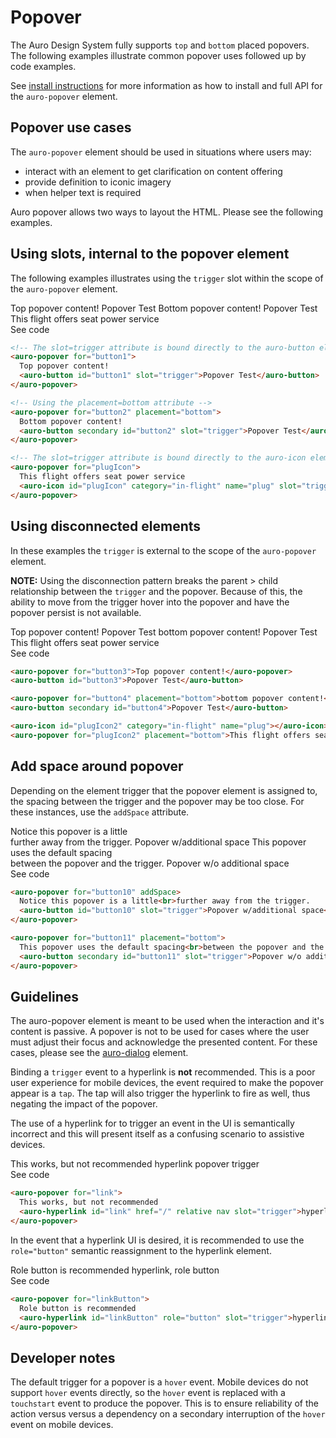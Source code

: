 # Popover

The Auro Design System fully supports `top` and `bottom` placed popovers. The following examples illustrate common popover uses followed up by code examples.

See [install instructions](https://auro.alaskaair.com/components/auro/popover/install) for more information as how to install and full API for the `auro-popover` element.

## Popover use cases

The `auro-popover` element should be used in situations where users may:

* interact with an element to get clarification on content offering
* provide definition to iconic imagery
* when helper text is required

Auro popover allows two ways to layout the HTML. Please see the following examples.

## Using slots, internal to the popover element

The following examples illustrates using the `trigger` slot within the scope of the `auro-popover` element.

<div class="exampleWrapper">
  <auro-popover for="button1">
    Top popover content!
    <auro-button id="button1" slot="trigger">Popover Test</auro-button>
  </auro-popover>

  <auro-popover for="button2" placement="bottom">
    Bottom popover content!
    <auro-button secondary id="button2" slot="trigger">Popover Test</auro-button>
  </auro-popover>
  &nbsp;
  <auro-popover for="plugIcon">
    This flight offers seat power service
    <auro-icon id="plugIcon" category="in-flight" name="plug" slot="trigger"></auro-icon>
  </auro-popover>
</div>

<auro-accordion lowProfile justifyRight>
  <span slot="trigger">See code</span>

```html
<!-- The slot=trigger attribute is bound directly to the auro-button element  -->
<auro-popover for="button1">
  Top popover content!
  <auro-button id="button1" slot="trigger">Popover Test</auro-button>
</auro-popover>

<!-- Using the placement=bottom attribute -->
<auro-popover for="button2" placement="bottom">
  Bottom popover content!
  <auro-button secondary id="button2" slot="trigger">Popover Test</auro-button>
</auro-popover>

<!-- The slot=trigger attribute is bound directly to the auro-icon element  -->
<auro-popover for="plugIcon">
  This flight offers seat power service
  <auro-icon id="plugIcon" category="in-flight" name="plug" slot="trigger"></auro-icon>
</auro-popover>
```

</auro-accordion>

## Using disconnected elements

In these examples the `trigger` is external to the scope of the `auro-popover` element.

**NOTE:** Using the disconnection pattern breaks the parent > child relationship between the `trigger` and the popover. Because of this, the ability to move from the trigger hover into the popover and have the popover persist is not available.

<div class="exampleWrapper">
  <auro-popover for="button3">Top popover content!</auro-popover>
  <auro-button id="button3">Popover Test</auro-button>
  <auro-popover for="button4" placement="bottom">bottom popover content!</auro-popover>
  <auro-button secondary id="button4">Popover Test</auro-button>
  &nbsp;&nbsp;
  <auro-icon id="plugIcon2" category="in-flight" name="plug"></auro-icon>
  <auro-popover for="plugIcon2" placement="bottom">This flight offers seat power service</auro-popover>
</div>

<auro-accordion lowProfile justifyRight>
  <span slot="trigger">See code</span>

```html
<auro-popover for="button3">Top popover content!</auro-popover>
<auro-button id="button3">Popover Test</auro-button>

<auro-popover for="button4" placement="bottom">bottom popover content!</auro-popover>
<auro-button secondary id="button4">Popover Test</auro-button>

<auro-icon id="plugIcon2" category="in-flight" name="plug"></auro-icon>
<auro-popover for="plugIcon2" placement="bottom">This flight offers seat power service</auro-popover>
```

</auro-accordion>


## Add space around popover

Depending on the element trigger that the popover element is assigned to, the spacing between the trigger and the popover may be too close. For these instances, use the `addSpace` attribute.

<div class="exampleWrapper">
  <auro-popover for="button10" addSpace>
    Notice this popover is a little<br>further away from the trigger.
    <auro-button id="button10" slot="trigger">Popover w/additional space</auro-button>
  </auro-popover>

  <auro-popover for="button11" placement="bottom">
    This popover uses the default spacing<br>between the popover and the trigger.
    <auro-button secondary id="button11" slot="trigger">Popover w/o additional space</auro-button>
  </auro-popover>
</div>

<auro-accordion lowProfile justifyRight>
  <span slot="trigger">See code</span>

```html
<auro-popover for="button10" addSpace>
  Notice this popover is a little<br>further away from the trigger.
  <auro-button id="button10" slot="trigger">Popover w/additional space</auro-button>
</auro-popover>

<auro-popover for="button11" placement="bottom">
  This popover uses the default spacing<br>between the popover and the trigger.
  <auro-button secondary id="button11" slot="trigger">Popover w/o additional space</auro-button>
</auro-popover>

```
</auro-accordion>

## Guidelines

The auro-popover element is meant to be used when the interaction and it's content is passive. A popover is not to be used for cases where the user must adjust their focus and acknowledge the presented content. For these cases, please see the [auro-dialog](https://auro.alaskaair.com/components/auro/dialog) element.

Binding a `trigger` event to a hyperlink is **not** recommended. This is a poor user experience for mobile devices, the event required to make the popover appear is a `tap`. The tap will also trigger the hyperlink to fire as well, thus negating the impact of the popover.

The use of a hyperlink for to trigger an event in the UI is semantically incorrect and this will present itself as a confusing scenario to assistive devices.

<auro-alerts error noIcon>
  <div class="exampleWrapper">
    <auro-popover for="link">
      This works, but not recommended
      <auro-hyperlink id="link" href="/" relative nav slot="trigger">hyperlink popover trigger</auro-hyperlink>
    </auro-popover>
  </div>
</auro-alerts>

<auro-accordion lowProfile justifyRight>
  <span slot="trigger">See code</span>

```html
<auro-popover for="link">
  This works, but not recommended
  <auro-hyperlink id="link" href="/" relative nav slot="trigger">hyperlink popover trigger</auro-hyperlink>
</auro-popover>
```
</auro-accordion>

In the event that a hyperlink UI is desired, it is recommended to use the `role="button"` semantic reassignment to the hyperlink element.

<auro-alerts success noIcon>
  <div class="exampleWrapper">
    <auro-popover for="linkButton">
      Role button is recommended
      <auro-hyperlink id="linkButton" role="button" slot="trigger">hyperlink, role button</auro-hyperlink>
    </auro-popover>
  </div>
</auro-alerts>

<auro-accordion lowProfile justifyRight>
  <span slot="trigger">See code</span>

```html
<auro-popover for="linkButton">
  Role button is recommended
  <auro-hyperlink id="linkButton" role="button" slot="trigger">hyperlink, role button</auro-hyperlink>
</auro-popover>
```
</auro-accordion>

## Developer notes

The default trigger for a popover is a `hover` event. Mobile devices do not support `hover` events directly, so the `hover` event is replaced with a `touchstart` event to produce the popover. This is to ensure reliability of the action versus versus a dependency on a secondary interruption of the `hover` event on mobile devices.
